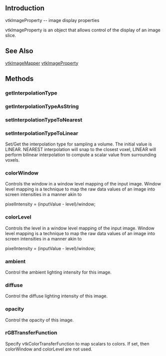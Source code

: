 ## Introduction

vtkImageProperty -- image display properties

vtkImageProperty is an object that allows control of the display
of an image slice.

## See Also

[vtkImageMapper](./Rendering_Core_ImageMapper.html)
[vtkImageProperty](./Rendering_Core_ImageProperty.html)

## Methods

### getInterpolationType
### getInterpolationTypeAsString
### setInterpolationTypeToNearest
### setInterpolationTypeToLinear

Set/Get the interpolation type for sampling a volume. The initial
value is LINEAR. NEAREST interpolation will snap to the closest
voxel, LINEAR will perform bilinear interpolation to compute a
scalar value from surrounding voxels.

### colorWindow

Controls the window in a window level mapping of the input image. Window
level mapping is a technique to map the raw data values of an image
into screen intensities in a manner akin to

pixelIntensity = (inputValue - level)/window;

### colorLevel

Controls the level in a window level mapping of the input image. Window
level mapping is a technique to map the raw data values of an image
into screen intensities in a manner akin to

pixelIntensity = (inputValue - level)/window;

### ambient

Control the ambient lighting intensity for this image.

### diffuse

Control the diffuse lighting intensity of this image.

### opacity

Control the opacity of this image.

### rGBTransferFunction

Specify vtkColorTransferFunction to map scalars to colors. If set, then
colorWindow and colorLevel are not used.
